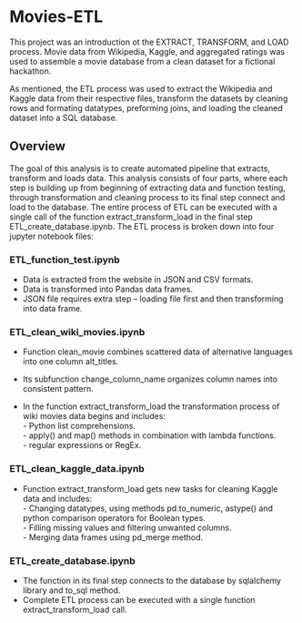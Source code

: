 # Movies-ETL
This project was an introduction ot the EXTRACT, TRANSFORM, and LOAD process. Movie data from Wikipedia, Kaggle, and aggregated ratings was used to assemble a movie database from a clean dataset for a fictional hackathon.

As mentioned, the ETL process was used to extract the Wikipedia and Kaggle data from their respective files, transform the datasets by cleaning rows and formating datatypes, preforming joins, and loading the cleaned dataset into a SQL database.

## Overview
The goal of this analysis is to create automated pipeline that extracts, transform and loads data. This analysis consists of four parts, where each step is building up from beginning of extracting data and function testing, through transformation and cleaning process to its final step connect and load to the database. The entire process of ETL can be executed with a single call of the function extract_transform_load in the final step ETL_create_database.ipynb. The ETL process is broken down into four jupyter notebook files:

### ETL_function_test.ipynb

- Data is extracted from the website in JSON and CSV formats.
- Data is transformed into Pandas data frames.
- JSON file requires extra step – loading file first and then transforming into data frame.

### ETL_clean_wiki_movies.ipynb

- Function clean_movie combines scattered data of alternative languages into one column alt_titles.

- Its subfunction change_column_name organizes column names into consistent pattern.

- In the function extract_transform_load the transformation process of wiki movies data begins and includes:
<br/>- Python list comprehensions.
<br/>- apply() and map() methods in combination with lambda functions.
<br/>- regular expressions or RegEx.

### ETL_clean_kaggle_data.ipynb

- Function extract_transform_load gets new tasks for cleaning Kaggle data and includes:
<br/>- Changing datatypes, using methods pd.to_numeric, astype() and python comparison operators for Boolean types.
<br/>- Filling missing values and filtering unwanted columns.
<br/>- Merging data frames using pd_merge method.

### ETL_create_database.ipynb

- The function in its final step connects to the database by sqlalchemy library and to_sql method.
- Complete ETL process can be executed with a single function extract_transform_load call.
